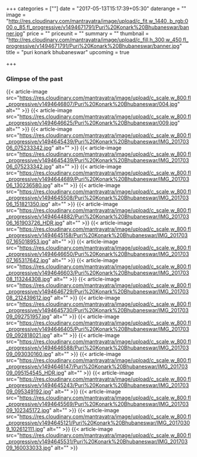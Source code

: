+++
categories = [""]
date = "2017-05-13T15:17:39+05:30"
daterange = ""
image = "http://res.cloudinary.com/mantrayatra/image/upload/c_fit,w_1440,,b_rgb:000,o_85,fl_progressive/v1494671791/Puri%20Konark%20Bhubaneswar/banner.jpg"
price = ""
priceunit = ""
summary = ""
thumbnail = "http://res.cloudinary.com/mantrayatra/image/upload/c_fill,h_300,w_450,fl_progressive/v1494671791/Puri%20Konark%20Bhubaneswar/banner.jpg"
title = "puri konark bhubaneswar"
upcoming = true

+++

### Glimpse of the past

{{< article-image src="https://res.cloudinary.com/mantrayatra/image/upload/c_scale,w_800,fl_progressive/v1494646807/Puri%20Konark%20Bhubaneswar/004.jpg" alt="" >}}
{{< article-image src="https://res.cloudinary.com/mantrayatra/image/upload/c_scale,w_800,fl_progressive/v1494646625/Puri%20Konark%20Bhubaneswar/009.jpg" alt="" >}}
{{< article-image src="https://res.cloudinary.com/mantrayatra/image/upload/c_scale,w_800,fl_progressive/v1494645439/Puri%20Konark%20Bhubaneswar/IMG_20170306_075233342.jpg" alt="" >}}
{{< article-image src="https://res.cloudinary.com/mantrayatra/image/upload/c_scale,w_800,fl_progressive/v1494645439/Puri%20Konark%20Bhubaneswar/IMG_20170306_075233342.jpg" alt="" >}}
{{< article-image src="https://res.cloudinary.com/mantrayatra/image/upload/c_scale,w_800,fl_progressive/v1494644689/Puri%20Konark%20Bhubaneswar/IMG_20170306_130236580.jpg" alt="" >}}
{{< article-image src="https://res.cloudinary.com/mantrayatra/image/upload/c_scale,w_800,fl_progressive/v1494645508/Puri%20Konark%20Bhubaneswar/IMG_20170306_151821350.jpg" alt="" >}}
{{< article-image src="https://res.cloudinary.com/mantrayatra/image/upload/c_scale,w_800,fl_progressive/v1494644882/Puri%20Konark%20Bhubaneswar/IMG_20170306_161903726_HDR.jpg" alt="" >}}
{{< article-image src="https://res.cloudinary.com/mantrayatra/image/upload/c_scale,w_800,fl_progressive/v1494645158/Puri%20Konark%20Bhubaneswar/IMG_20170307_165018953.jpg" alt="" >}}
{{< article-image src="https://res.cloudinary.com/mantrayatra/image/upload/c_scale,w_800,fl_progressive/v1494646650/Puri%20Konark%20Bhubaneswar/IMG_20170307_165317642.jpg" alt="" >}}
{{< article-image src="https://res.cloudinary.com/mantrayatra/image/upload/c_scale,w_800,fl_progressive/v1494646603/Puri%20Konark%20Bhubaneswar/IMG_20170308_113244308.jpg" alt="" >}}
{{< article-image src="https://res.cloudinary.com/mantrayatra/image/upload/c_scale,w_800,fl_progressive/v1494646729/Puri%20Konark%20Bhubaneswar/IMG_20170308_212439612.jpg" alt="" >}}
{{< article-image src="https://res.cloudinary.com/mantrayatra/image/upload/c_scale,w_800,fl_progressive/v1494645730/Puri%20Konark%20Bhubaneswar/IMG_20170309_092751957.jpg" alt="" >}}
{{< article-image src="https://res.cloudinary.com/mantrayatra/image/upload/c_scale,w_800,fl_progressive/v1494646405/Puri%20Konark%20Bhubaneswar/IMG_20170309_092818021.jpg" alt="" >}}
{{< article-image src="https://res.cloudinary.com/mantrayatra/image/upload/c_scale,w_800,fl_progressive/v1494646588/Puri%20Konark%20Bhubaneswar/IMG_20170309_093030160.jpg" alt="" >}}
{{< article-image src="https://res.cloudinary.com/mantrayatra/image/upload/c_scale,w_800,fl_progressive/v1494646147/Puri%20Konark%20Bhubaneswar/IMG_20170309_095154545_HDR.jpg" alt="" >}}
{{< article-image src="https://res.cloudinary.com/mantrayatra/image/upload/c_scale,w_800,fl_progressive/v1494645243/Puri%20Konark%20Bhubaneswar/IMG_20170309_095349192.jpg" alt="" >}}
{{< article-image src="https://res.cloudinary.com/mantrayatra/image/upload/c_scale,w_800,fl_progressive/v1494645569/Puri%20Konark%20Bhubaneswar/IMG_20170309_102345172.jpg" alt="" >}}
{{< article-image src="https://res.cloudinary.com/mantrayatra/image/upload/c_scale,w_800,fl_progressive/v1494645121/Puri%20Konark%20Bhubaneswar/IMG_20170309_102612111.jpg" alt="" >}}
{{< article-image src="https://res.cloudinary.com/mantrayatra/image/upload/c_scale,w_800,fl_progressive/v1494645531/Puri%20Konark%20Bhubaneswar/IMG_20170309_160033033.jpg" alt="" >}}